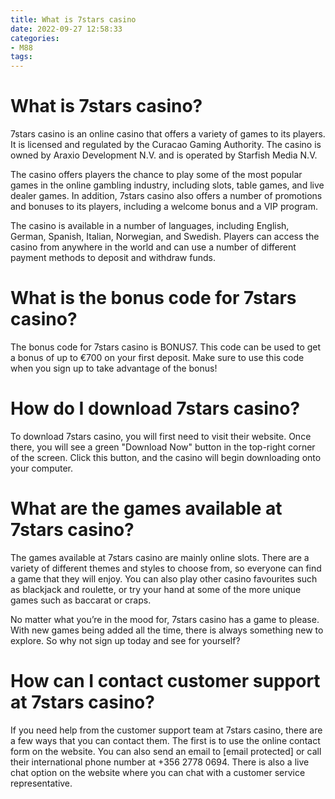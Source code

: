 ```yaml
---
title: What is 7stars casino
date: 2022-09-27 12:58:33
categories:
- M88
tags:
---
```



#  What is 7stars casino?

7stars casino is an online casino that offers a variety of games to its players. It is licensed and regulated by the Curacao Gaming Authority. The casino is owned by Araxio Development N.V. and is operated by Starfish Media N.V.

The casino offers players the chance to play some of the most popular games in the online gambling industry, including slots, table games, and live dealer games. In addition, 7stars casino also offers a number of promotions and bonuses to its players, including a welcome bonus and a VIP program.

The casino is available in a number of languages, including English, German, Spanish, Italian, Norwegian, and Swedish. Players can access the casino from anywhere in the world and can use a number of different payment methods to deposit and withdraw funds.

#  What is the bonus code for 7stars casino?

The bonus code for 7stars casino is BONUS7. This code can be used to get a bonus of up to €700 on your first deposit. Make sure to use this code when you sign up to take advantage of the bonus!

#  How do I download 7stars casino?

To download 7stars casino, you will first need to visit their website. Once there, you will see a green "Download Now" button in the top-right corner of the screen. Click this button, and the casino will begin downloading onto your computer.

#  What are the games available at 7stars casino?

The games available at 7stars casino are mainly online slots. There are a variety of different themes and styles to choose from, so everyone can find a game that they will enjoy. You can also play other casino favourites such as blackjack and roulette, or try your hand at some of the more unique games such as baccarat or craps.

No matter what you’re in the mood for, 7stars casino has a game to please. With new games being added all the time, there is always something new to explore. So why not sign up today and see for yourself?

#  How can I contact customer support at 7stars casino?

If you need help from the customer support team at 7stars casino, there are a few ways that you can contact them. The first is to use the online contact form on the website. You can also send an email to [email protected] or call their international phone number at +356 2778 0694. There is also a live chat option on the website where you can chat with a customer service representative.